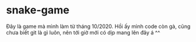 # snake-game
Đây là game mà mình làm từ tháng 10/2020. Hồi ấy mình code còn gà, cũng chưa biết git là gì luôn, nên tới giờ mới có dịp mang lên đây á ^^
